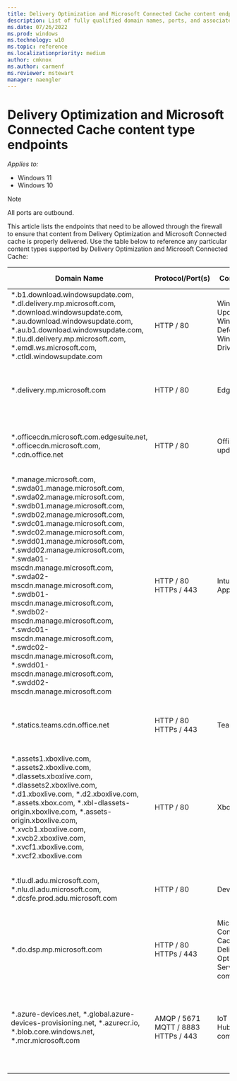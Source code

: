```yaml
---
title: Delivery Optimization and Microsoft Connected Cache content endpoints
description: List of fully qualified domain names, ports, and associated content types to use Delivery Optimization and Microsoft Connected Cache.
ms.date: 07/26/2022
ms.prod: windows
ms.technology: w10
ms.topic: reference
ms.localizationpriority: medium 
author: cmknox
ms.author: carmenf
ms.reviewer: mstewart
manager: naengler
---
```


# Delivery Optimization and Microsoft Connected Cache content type endpoints

_Applies to:_

- Windows 11
- Windows 10

> [!NOTE]
> All ports are outbound.

This article lists the endpoints that need to be allowed through the firewall to ensure that content from Delivery Optimization and Microsoft Connected cache is properly delivered. Use the table below to reference any particular content types supported by Delivery Optimization and Microsoft Connected Cache:

|Domain Name  |Protocol/Port(s)  | Content Type | Additional Information | Version |
|---------|---------|---------------|-------------------|-----------------|
| *.b1.download.windowsupdate.com, *.dl.delivery.mp.microsoft.com, *.download.windowsupdate.com, *.au.download.windowsupdate.com, *.au.b1.download.windowsupdate.com, *.tlu.dl.delivery.mp.microsoft.com, *.emdl.ws.microsoft.com, *.ctldl.windowsupdate.com   |  HTTP / 80  | Windows Update </br> Windows Defender </br> Windows Drivers | [Complete list](/windows/privacy/manage-windows-2004-endpoints) of endpoints for Windows Update services and payload. | Microsoft Endpoint Configuration Manager Distribution Point |
| *.delivery.mp.microsoft.com  |  HTTP / 80  | Edge Browser | [Complete list](/deployedge/microsoft-edge-security-endpoints) of endpoints for Edge Browser. | Microsoft Endpoint Configuration Manager Distribution Point |
| *.officecdn.microsoft.com.edgesuite.net, *.officecdn.microsoft.com, *.cdn.office.net |  HTTP / 80  | Office CDN updates | [Complete list](/office365/enterprise/office-365-endpoints) of endpoints for Office CDN updates. | Microsoft Endpoint Configuration Manager Distribution Point |
| *.manage.microsoft.com, *.swda01.manage.microsoft.com, *.swda02.manage.microsoft.com, *.swdb01.manage.microsoft.com, *.swdb02.manage.microsoft.com, *.swdc01.manage.microsoft.com, *.swdc02.manage.microsoft.com, *.swdd01.manage.microsoft.com, *.swdd02.manage.microsoft.com, *.swda01-mscdn.manage.microsoft.com, *.swda02-mscdn.manage.microsoft.com, *.swdb01-mscdn.manage.microsoft.com, *.swdb02-mscdn.manage.microsoft.com, *.swdc01-mscdn.manage.microsoft.com, *.swdc02-mscdn.manage.microsoft.com, *.swdd01-mscdn.manage.microsoft.com, *.swdd02-mscdn.manage.microsoft.com |  HTTP / 80 </br> HTTPs / 443  | Intune Win32 Apps | [Complete list](/mem/intune/fundamentals/intune-endpoints) of endpoints for Intune Win32 Apps updates. | Microsoft Endpoint Configuration Manager Distribution Point |
| *.statics.teams.cdn.office.net |  HTTP / 80 </br> HTTPs / 443  | Teams | | Microsoft Endpoint Configuration Manager Distribution Point |
| *.assets1.xboxlive.com, *.assets2.xboxlive.com, *.dlassets.xboxlive.com, *.dlassets2.xboxlive.com, *.d1.xboxlive.com, *.d2.xboxlive.com, *.assets.xbox.com, *.xbl-dlassets-origin.xboxlive.com, *.assets-origin.xboxlive.com, *.xvcb1.xboxlive.com, *.xvcb2.xboxlive.com, *.xvcf1.xboxlive.com, *.xvcf2.xboxlive.com |  HTTP / 80 | Xbox | | Microsoft Endpoint Configuration Manager Distribution Point |
| *.tlu.dl.adu.microsoft.com, *.nlu.dl.adu.microsoft.com, *.dcsfe.prod.adu.microsoft.com |  HTTP / 80 | Device Update | [Complete list](/azure/iot-hub-device-update/) of endpoints for Device Update updates.  | Microsoft Endpoint Configuration Manager Distribution Point |
| *.do.dsp.mp.microsoft.com |  HTTP / 80 </br> HTTPs / 443 | Microsoft Connected Cache -> Delivery Optimization Services communication | [Complete list](../update/waas-delivery-optimization-faq.md#what-hostnames-should-i-allow-through-my-firewall-to-support-delivery-optimization) of endpoints for Delivery Optimization only.  | Microsoft Connected Cache Managed in Azure |
| *.azure-devices.net, *.global.azure-devices-provisioning.net, *.azurecr.io, *.blob.core.windows.net, *.mcr.microsoft.com |  AMQP / 5671 </br>  MQTT / 8883 </br> HTTPs / 443 | IoT Edge / IoT Hub communication| [Complete list](/azure/iot-hub/iot-hub-devguide-protocols) of Azure IoT Hub communication protocols and ports. [Azure IoT Guide](/azure/iot-hub/iot-hub-devguide-endpoints) to understanding Azure IoT Hub endpoints. | Microsoft Connected Cache Managed in Azure |
